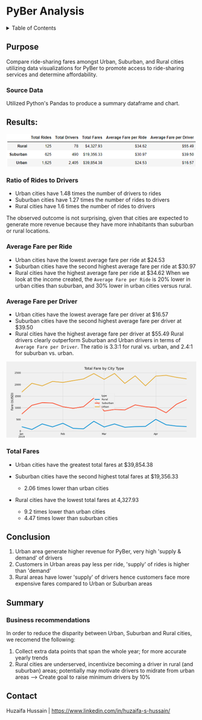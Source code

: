 # PyBer Analysis

<!-- TABLE OF CONTENTS -->
<details>
  <summary>Table of Contents</summary>
  <ol>
    <li>
      <a href="#Purpose">Purpose</a>
      <ul>
        <li><a href="#Source Data">Source Data</a></li>
      </ul>
    </li>
    <li>
      <a href="#Results">Results</a>
      <ul>
        <li><a href="#Ratio of Rides to Drivers">Ratio of Rides to Drivers</a></li>
        <li><a href="#Average Fare per Ride">Average Fare per Ride</a></li>
        <li><a href="#Average Fare per Driver">Average Fare per Driver</a></li>
        <li><a href="#Total Fares">Total Fares</a></li>
      </ul>
    </li>
    <li><a href="#Conclusion">Conclusion</a></li>
    <li><a href="#Summary: Business recommendations">Summary: Business recommendations</a></li>
    <li><a href="#Contact">Contact</a></li>
  </ol>
</details>

## Purpose

Compare ride-sharing fares amongst Urban, Suburban, and Rural cities utilizing data visualizations for PyBer to promote access to ride-sharing services and determine affordability.

### Source Data 
Utilized Python's Pandas to produce a summary dataframe and chart.


## Results: 


![PyBer Summary](Resources/results_summary_table.png)

### Ratio of Rides to Drivers
- Urban cities have 1.48 times the number of drivers to rides
- Suburban cities have 1.27 times the number of rides to drivers
- Rural cities have 1.6 times the number of rides to drivers

The observed outcome is not surprising, given that cities are expected to generate more revenue because they have more inhabitants than suburban or rural locations.
### Average Fare per Ride
- Urban cities have the lowest average fare per ride at $24.53
- Suburban cities have the second highest average fare per ride at $30.97
- Rural cities have the highest average fare per ride at $34.62
When we look at the income created, the `Average Fare per Ride` is 20% lower in urban cities than suburban, and 30% lower in urban cities versus rural.
### Average Fare per Driver
- Urban cities have the lowest average fare per driver at $16.57
- Suburban cities have the second highest average fare per driver at $39.50
- Rural cities have the highest average fare per driver at $55.49
Rural drivers clearly outperform Suburban and Urban drivers in terms of `Average Fare per Driver`. The ratio is 3.3:1 for rural vs. urban, and 2.4:1 for suburban vs. urban. 


![Total Fare by City Type](analysis/PyBer_fare_summary.png)

### Total Fares
- Urban cities have the greatest total fares at $39,854.38
- Suburban cities have the second highest total fares at $19,356.33
  - 2.06 times lower than urban cities

- Rural cities have the lowest total fares at 4,327.93
  - 9.2 times lower than urban cities
  - 4.47 times lower than suburban cities


## Conclusion

1. Urban area generate higher revenue for PyBer, very high 'supply & demand' of drivers
2. Customers in Urban areas pay less per ride, 'supply' of rides is higher than 'demand'
3. Rural areas have lower 'supply' of drivers hence customers face more expensive fares compared to Urban or Suburban areas

## Summary

### Business recommendations 

In order to reduce the disparity between Urban, Suburban and Rural cities, we recomend the following:

1. Collect extra data points that span the whole year; for more accurate yearly trends
2. Rural cities are underserved, incentivize becoming a driver in rural (and suburban) areas; potentially may motivate drivers to midrate from urban areas  --> Create goal to raise minimum drivers by 10%

## Contact
Huzaifa Hussain | https://www.linkedin.com/in/huzaifa-s-hussain/





